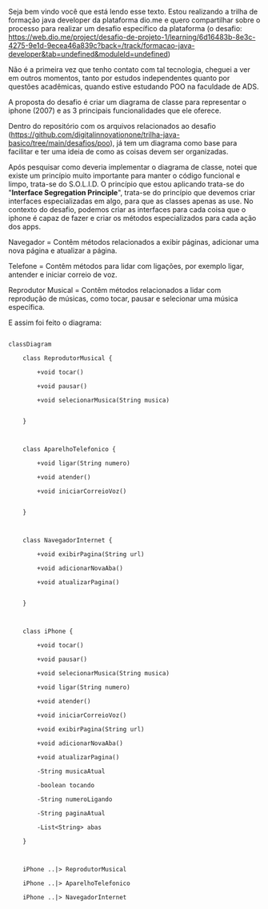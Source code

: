Seja bem vindo você que está lendo esse texto. Estou realizando a trilha de formação java developer da plataforma dio.me e quero compartilhar sobre o processo para realizar um desafio específico da plataforma (o desafio: https://web.dio.me/project/desafio-de-projeto-1/learning/6d16483b-8e3c-4275-9e1d-9ecea46a839c?back=/track/formacao-java-developer&tab=undefined&moduleId=undefined)

Não é a primeira vez que tenho contato com tal tecnologia, cheguei a ver em outros momentos, tanto por estudos independentes quanto por questões acadêmicas, quando estive estudando POO na faculdade de ADS. 

A proposta do desafio é criar um diagrama de classe para representar o iphone (2007) e as 3 principais funcionalidades que ele oferece.

Dentro do repositório com os arquivos relacionados ao desafio (https://github.com/digitalinnovationone/trilha-java-basico/tree/main/desafios/poo), já tem um diagrama como base para facilitar e ter uma ideia de como as coisas devem ser organizadas. 

Após pesquisar como deveria implementar o diagrama de classe, notei que existe um princípio muito importante para manter o código funcional e limpo, trata-se do S.O.L.I.D. O princípio que estou aplicando trata-se do "**Interface Segregation Principle**", trata-se do princípio que devemos criar interfaces especializadas em algo, para que as classes apenas as use. No contexto do desafio, podemos criar as interfaces para cada coisa que o iphone é capaz de fazer e criar os métodos especializados para cada ação dos apps.

Navegador = Contêm métodos relacionados a exibir páginas, adicionar uma nova página e atualizar a página.

Telefone = Contêm métodos para lidar com ligações, por exemplo ligar, antender e iniciar correio de voz.

Reprodutor Musical = Contêm métodos relacionados a lidar com reprodução de músicas, como tocar, pausar e selecionar uma música específica.


E assim foi feito o diagrama:

```UML

classDiagram

    class ReprodutorMusical {

        +void tocar()

        +void pausar()

        +void selecionarMusica(String musica)


    }

  

    class AparelhoTelefonico {

        +void ligar(String numero)

        +void atender()

        +void iniciarCorreioVoz()


    }

  

    class NavegadorInternet {

        +void exibirPagina(String url)

        +void adicionarNovaAba()

        +void atualizarPagina()


    }

  

    class iPhone {

        +void tocar()

        +void pausar()

        +void selecionarMusica(String musica)

        +void ligar(String numero)

        +void atender()

        +void iniciarCorreioVoz()

        +void exibirPagina(String url)

        +void adicionarNovaAba()

        +void atualizarPagina()

        -String musicaAtual

        -boolean tocando

        -String numeroLigando

        -String paginaAtual

        -List<String> abas

    }

  

    iPhone ..|> ReprodutorMusical

    iPhone ..|> AparelhoTelefonico

    iPhone ..|> NavegadorInternet
```
